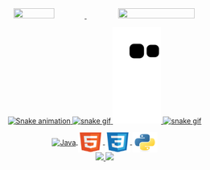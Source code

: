 <div>
  <div align="center">
      <a href="https://github.com/Flipe124">
      <img height="20%" width="40%" src="https://github-readme-stats.vercel.app/api/top-langs/?username=Flipe124&layout=compact&langs_count=7&theme=blue-green">
        <img height="20%" width="55%" src="https://github-readme-stats.vercel.app/api?username=Flipe124&show_icons=true&theme=blue-green&include_all_commits=true&count_private=true">
        
   ![Snake animation](https://github.com/Flipe124/Flipe124/blob/output/github-contribution-grid-snake.svg)
   ![snake gif](https://github.com/Flipe124/Flipe124/blob/output/github-contribution-grid-snake.svg)
   ![snake gif](https://github.com/Formandodev/Formandodev/blob/output/github-contribution-grid-snake.svg)
   ![snake gif](https://github.com/flipe124/flipe124/blob/output/github-contribution-grid-snake.svg)
   
        
  </div>    
  <div align="center">
      <img align="center" alt="Java" height="34" width="44" src="https://cdn.icon-icons.com/icons2/2108/PNG/512/java_icon_130901.png">
      <img align="center" alt="HTML" height="40" width="50" src="https://raw.githubusercontent.com/devicons/devicon/master/icons/html5/html5-original.svg">
      <img align="center" alt="CSS" height="40" width="50" src="https://raw.githubusercontent.com/devicons/devicon/master/icons/css3/css3-original.svg">
      <img align="center" alt="Python" height="40" width="50" src="https://raw.githubusercontent.com/devicons/devicon/master/icons/python/python-original.svg">
  </div>  
  <div align="center"> 
      <a href = "mailto:felipe.morais.job@gmail.com">
        <img src="https://img.shields.io/badge/-Gmail-%23333?style=for-the-badge&logo=gmail&logoColor=white" target="_blank">
      </a>
      <a href="https://www.linkedin.com/in/felipe-oliveira-dos-santos-morais-a016991b9/" target="_blank"><img src="https://img.shields.io/badge/-LinkedIn-%230077B5?style=for-the-badge&logo=linkedin&logoColor=white" target="_blank">
      </a>  
  </div>
</div>  
